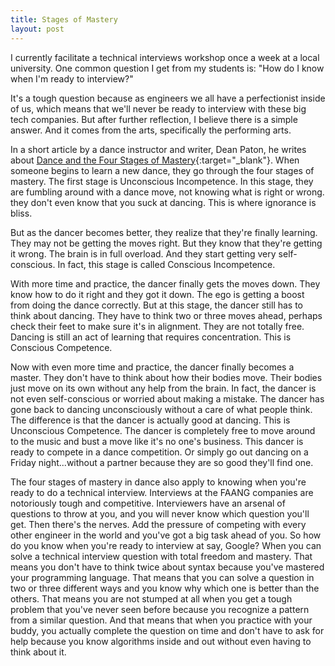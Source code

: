 ```yaml
---
title: Stages of Mastery
layout: post
---
```


I currently facilitate a technical interviews workshop once a week at a local university. One common question I get from my students is: "How do I know when I'm ready to interview?"

<!--more-->

It's a tough question because as engineers we all have a perfectionist inside of us, which means that we'll never be ready to interview with these big tech companies. But after further reflection, I believe there is a simple answer. And it comes from the arts, specifically the performing arts. 

In a short article by a dance instructor and writer, Dean Paton, he writes about [Dance and the Four Stages of Mastery](https://www.nwdance.net/publications/dance-and-the-four-stages-of-mastery/){:target="_blank"}. When someone begins to learn a new dance, they go through the four stages of mastery. The first stage is Unconscious Incompetence. In this stage, they are fumbling around with a dance move, not knowing what is right or wrong. they don't even know that you suck at dancing. This is where ignorance is bliss. 

But as the dancer becomes better, they realize that they're finally learning. They may not be getting the moves right. But they know that they're getting it wrong. The brain is in full overload. And they start getting very self-conscious. In fact, this stage is called Conscious Incompetence. 

With more time and practice, the dancer finally gets the moves down. They know how to do it right and they got it down. The ego is getting a boost from doing the dance correctly. But at this stage, the dancer still has to think about dancing. They have to think two or three moves ahead, perhaps check their feet to make sure it's in alignment. They are not totally free. Dancing is still an act of learning that requires concentration. This is Conscious Competence. 

Now with even more time and practice, the dancer finally becomes a master. They don't have to think about how their bodies move. Their bodies just move on its own without any help from the brain. In fact, the dancer is not even self-conscious or worried about making a mistake. The dancer has gone back to dancing unconsciously without a care of what people think. The difference is that the dancer is actually good at dancing. This is Unconscious Competence. The dancer is completely free to move around to the music and bust a move like it's no one's business. This dancer is ready to compete in a dance competition. Or simply go out dancing on a Friday night...without a partner because they are so good they'll find one. 

The four stages of mastery in dance also apply to knowing when you're ready to do a technical interview. Interviews at the FAANG companies are notoriously tough and competitive. Interviewers have an arsenal of questions to throw at you, and you will never know which question you'll get. Then there's the nerves. Add the pressure of competing with every other engineer in the world and you've got a big task ahead of you. So how do you know when you're ready to interview at say, Google? When you can solve a technical interview question with total freedom and mastery. That means you don't have to think twice about syntax because you've mastered your programming language. That means that you can solve a question in two or three different ways and you know why which one is better than the others. That means you are not stumped at all when you get a tough problem that you've never seen before because you recognize a pattern from a similar question. And that means that when you practice with your buddy, you actually complete the question on time and don't have to ask for help because you know algorithms inside and out without even having to think about it. 